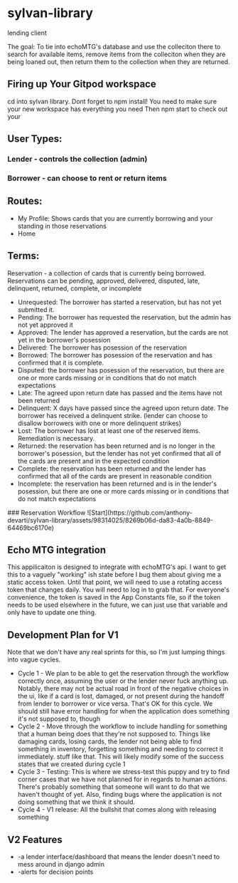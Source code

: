 # sylvan-library
lending client

The goal: To tie into echoMTG's database and use the colleciton there to search for available items, remove items from the colleciton when they are being loaned out, then return them to the collection when they are returned.

## Firing up Your Gitpod workspace
cd into sylvan library.
Dont forget to npm install!  You need to make sure your new workspace has everything you need
Then npm start to check out your 

## User Types:
### Lender - controls the collection (admin)
### Borrower - can choose to rent or return items

## Routes: 
<ul>
<li>My Profile: Shows cards that you are currently borrowing and your standing in those reservations</li>
<li>Home</li>
</ul>

## Terms:
Reservation - a collection of cards that is currently being borrowed.  Reservations can be pending, approved, delivered, disputed, late, delinquent, returned, complete, or incomplete
<ul>
  <li>Unrequested: The borrower has started a reservation, but has not yet submitted it.</li>
  <li>Pending:  The borrower has requested the reservation, but the admin has not yet approved it</li>
  <li>Approved: The lender has approved a reservation, but the cards are not yet in the borrower's posession</li>
  <li>Delivered: The borrower has posession of the reservation</li>
  <li>Borrowed: The borrower has posession of the reservation and has confirmed that it is complete.</li>
  <li>Disputed: the borrower has posession of the reservation, but there are one or more cards missing or in conditions that do not match expectations</li>
  <li>Late: The agreed upon return date has passed and the items have not been returned</li>
  <li>Delinquent: X days have passed since the agreed upon return date.  The borrower has received a delinquent strike.  (lender can choose to disallow borrowers with one or more delinquent strikes)</li>
  <li>Lost: The borrower has lost at least one of the reserved items.  Remediation is necessary.</li>
  <li>Returned: the reservation has been returned and is no longer in the borrower's posession, but the lender has not yet confirmed that all of the cards are present and in the expected condition</li>
  <li>Complete: the reservation has been returned and the lender has confirmed that all of the cards are present in reasonable condition</li>
  <li>Incomplete: the reservation has been returned and is in the lender's posession, but there are one or more cards missing or in conditions that do not match expectations</li>
</ul>
### Reservation Workflow
![Start](https://github.com/anthony-devarti/sylvan-library/assets/98314025/8269b06d-da83-4a0b-8849-64469bc6170e)



## Echo MTG integration
This appilicaiton is designed to integrate with echoMTG's api.  I want to get this to a vaguely "working" ish state before I bug them about giving me a static access token.  Until that point, we will need to use a rotating access token that changes daily.  You will need to log in to grab that.  For everyone's convenience, the token is saved in the App Constants file, so if the token needs to be used elsewhere in the future, we can just use that variable and only have to update one thing.

## Development Plan for V1
Note that we don't have any real sprints for this, so I'm just lumping things into vague cycles.
<ul>
  <li>
Cycle 1 - We plan to be able to get the reservation through the workflow correctly once, assuming the user or the lender never fuck anything up.  Notably, there may not be actual road in front of the negative choices in the ui, like if a card is lost, damaged, or not present during the handoff from lender to borrower or vice versa.  That's OK for this cycle.  We should still have error handling for when the application does something it's not supposed to, though
  </li>
  <li>
Cycle 2 - Move through the workflow to include handling for something that a human being does that they're not supposed to.  Things like damaging cards, losing cards, the lender not being able to find something in inventory, forgetting something and needing to correct it immediately.  stuff like that.  This will likely modify some of the success states that we created during cycle 1
  </li>
  <li>
Cycle 3 - Testing:  This is where we stress-test this puppy and try to find corner cases that we have not planned for in regards to human actions.  There's probably something that someone will want to do that we haven't thought of yet.  Also, finding bugs where the application is not doing something that we think it should.  
  </li>
  <li>
Cycle 4 - V1 release:  All the bullshit that comes along with releasing something
  </li>
</ul>

## V2 Features
<ul>
  <li>
-a lender interface/dashboard that means the lender doesn't need to mess around in django admin
  </li>
  <li>
-alerts for decision points
  </li>
</ul>
